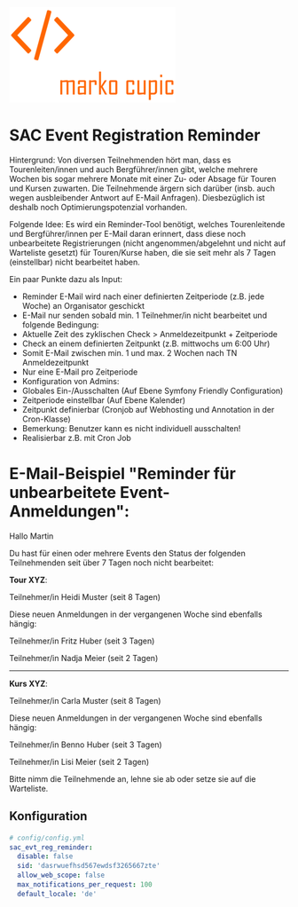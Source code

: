 ![Alt text](docs/logo.png?raw=true "logo")


# SAC Event Registration Reminder

Hintergrund:
Von diversen Teilnehmenden hört man, dass es Tourenleiten/innen und auch Bergführer/innen gibt,
  welche mehrere Wochen bis sogar mehrere Monate mit einer Zu- oder Absage für Touren und Kursen zuwarten.
  Die Teilnehmende ärgern sich darüber (insb. auch wegen ausbleibender Antwort auf E-Mail Anfragen).
  Diesbezüglich ist deshalb noch Optimierungspotenzial vorhanden.

Folgende Idee:
Es wird ein Reminder-Tool benötigt, welches Tourenleitende und Bergführer/innen per E-Mail daran erinnert,
  dass diese noch unbearbeitete Registrierungen (nicht angenommen/abgelehnt und nicht auf Warteliste gesetzt) für Touren/Kurse haben,
  die sie seit mehr als 7 Tagen (einstellbar) nicht bearbeitet haben.

Ein paar Punkte dazu als Input:
- Reminder E-Mail wird nach einer definierten Zeitperiode (z.B. jede Woche) an Organisator geschickt
- E-Mail nur senden sobald min. 1 Teilnehmer/in nicht bearbeitet und folgende Bedingung:
- Aktuelle Zeit des zyklischen Check > Anmeldezeitpunkt + Zeitperiode
- Check an einem definierten Zeitpunkt (z.B. mittwochs um 6:00 Uhr)
- Somit E-Mail zwischen min. 1 und max. 2 Wochen nach TN Anmeldezeitpunkt
- Nur eine E-Mail pro Zeitperiode
- Konfiguration von Admins:
- Globales Ein-/Ausschalten (Auf Ebene Symfony Friendly Configuration)
- Zeitperiode einstellbar (Auf Ebene Kalender)
- Zeitpunkt definierbar (Cronjob auf Webhosting und Annotation in der Cron-Klasse)
- Bemerkung: Benutzer kann es nicht individuell ausschalten!
- Realisierbar z.B. mit Cron Job


# E-Mail-Beispiel "Reminder für unbearbeitete Event-Anmeldungen":

Hallo Martin

Du hast für einen oder mehrere Events den Status
  der folgenden Teilnehmenden seit über 7 Tagen noch nicht bearbeitet:

**Tour XYZ**:

Teilnehmer/in Heidi Muster (seit 8 Tagen)

Diese neuen Anmeldungen in der vergangenen Woche sind ebenfalls hängig:

Teilnehmer/in Fritz Huber (seit 3 Tagen)

Teilnehmer/in Nadja Meier (seit 2 Tagen)

-------------------------------------------------------------

**Kurs XYZ**:

Teilnehmer/in Carla Muster (seit 8 Tagen)

Diese neuen Anmeldungen in der vergangenen Woche sind ebenfalls hängig:

Teilnehmer/in Benno Huber (seit 3 Tagen)

Teilnehmer/in Lisi Meier (seit 2 Tagen)


Bitte nimm die Teilnehmende an, lehne sie ab oder setze sie auf die Warteliste.

## Konfiguration

```yaml
# config/config.yml
sac_evt_reg_reminder:
  disable: false
  sid: 'dasrwuefhsd567ewdsf3265667zte'
  allow_web_scope: false
  max_notifications_per_request: 100
  default_locale: 'de'
```
